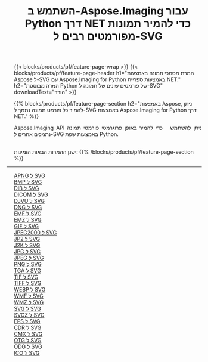 ﻿---
title: השתמש ב-Aspose.Imaging עבור Python דרך NET כדי להמיר תמונות מפורמטים רבים ל-SVG 
weight: 3920
url: /he/python-net/conversion/to/svg 
lang: he
langdirlevel: 2
locales: zh-hans,ja,it,ru,de,es,fr,nl,id,lt,pl,pt,vi,tr,ko,zh-hant,ar,hi,th,sv,cs,uk,he
description: אתה יכול להשתמש ב-Aspose.Imaging עבור Python דרך ספריית NET כדי להמיר ממגוון פורמטים ל-SVG
---

{{< blocks/products/pf/feature-page-wrap >}}
{{< blocks/products/pf/feature-page-header h1="המרת מסמכי תמונה באמצעות Aspose ל-SVG עם Aspose.Imaging for Python באמצעות ספריית NET." h2="המרה מבוססת Python של פורמטים שונים של תמונה ל-SVG" downloadText="הורד" >}}


{{% blocks/products/pf/feature-page-section  h2="באמצעות Aspose, ניתן להמיר כל פורמט תמונה נתמך ל-SVG באמצעות Aspose.Imaging for Python דרך NET." %}}
<p align=justify>Aspose.Imaging API ניתן להשתמש   כדי להמיר באופן פרוגרמטי פורמטי תמונה נתמכים אחרים ל-SVG באמצעות שפת Python.</p>
<br/>
ישנן ההמרות הבאות הזמינות:
{{% /blocks/products/pf/feature-page-section %}}
<div class="container-fluid productfamilypage bg-gray">
    <div class="convertypes bg-gray agp-content section">
        <div class="container">
		<hr style="margin-left:-20px;"/>
		<div class="row other-converters">
		    <div class='col-md-2 other-converter remove-lp remove-rp'><a href="/imaging/he/python-net/conversion/apng-to-svg" >APNG ל SVG</a></div>
<div class='col-md-2 other-converter remove-lp remove-rp'><a href="/imaging/he/python-net/conversion/bmp-to-svg" >BMP ל SVG</a></div>
<div class='col-md-2 other-converter remove-lp remove-rp'><a href="/imaging/he/python-net/conversion/dib-to-svg" >DIB ל SVG</a></div>
<div class='col-md-2 other-converter remove-lp remove-rp'><a href="/imaging/he/python-net/conversion/dicom-to-svg" >DICOM ל SVG</a></div>
<div class='col-md-2 other-converter remove-lp remove-rp'><a href="/imaging/he/python-net/conversion/djvu-to-svg" >DJVU ל SVG</a></div>
<div class='col-md-2 other-converter remove-lp remove-rp'><a href="/imaging/he/python-net/conversion/dng-to-svg" >DNG ל SVG</a></div>
<div class='col-md-2 other-converter remove-lp remove-rp'><a href="/imaging/he/python-net/conversion/emf-to-svg" >EMF ל SVG</a></div>
<div class='col-md-2 other-converter remove-lp remove-rp'><a href="/imaging/he/python-net/conversion/emz-to-svg" >EMZ ל SVG</a></div>
<div class='col-md-2 other-converter remove-lp remove-rp'><a href="/imaging/he/python-net/conversion/gif-to-svg" >GIF ל SVG</a></div>
<div class='col-md-2 other-converter remove-lp remove-rp'><a href="/imaging/he/python-net/conversion/jpeg2000-to-svg" >JPEG2000 ל SVG</a></div>
<div class='col-md-2 other-converter remove-lp remove-rp'><a href="/imaging/he/python-net/conversion/jp2-to-svg" >JP2 ל SVG</a></div>
<div class='col-md-2 other-converter remove-lp remove-rp'><a href="/imaging/he/python-net/conversion/j2k-to-svg" >J2K ל SVG</a></div>
<div class='col-md-2 other-converter remove-lp remove-rp'><a href="/imaging/he/python-net/conversion/jpg-to-svg" >JPG ל SVG</a></div>
<div class='col-md-2 other-converter remove-lp remove-rp'><a href="/imaging/he/python-net/conversion/jpeg-to-svg" >JPEG ל SVG</a></div>
<div class='col-md-2 other-converter remove-lp remove-rp'><a href="/imaging/he/python-net/conversion/png-to-svg" >PNG ל SVG</a></div>
<div class='col-md-2 other-converter remove-lp remove-rp'><a href="/imaging/he/python-net/conversion/tga-to-svg" >TGA ל SVG</a></div>
<div class='col-md-2 other-converter remove-lp remove-rp'><a href="/imaging/he/python-net/conversion/tif-to-svg" >TIF ל SVG</a></div>
<div class='col-md-2 other-converter remove-lp remove-rp'><a href="/imaging/he/python-net/conversion/tiff-to-svg" >TIFF ל SVG</a></div>
<div class='col-md-2 other-converter remove-lp remove-rp'><a href="/imaging/he/python-net/conversion/webp-to-svg" >WEBP ל SVG</a></div>
<div class='col-md-2 other-converter remove-lp remove-rp'><a href="/imaging/he/python-net/conversion/wmf-to-svg" >WMF ל SVG</a></div>
<div class='col-md-2 other-converter remove-lp remove-rp'><a href="/imaging/he/python-net/conversion/wmz-to-svg" >WMZ ל SVG</a></div>
<div class='col-md-2 other-converter remove-lp remove-rp'><a href="/imaging/he/python-net/conversion/svg-to-svg" >SVG ל SVG</a></div>
<div class='col-md-2 other-converter remove-lp remove-rp'><a href="/imaging/he/python-net/conversion/svgz-to-svg" >SVGZ ל SVG</a></div>
<div class='col-md-2 other-converter remove-lp remove-rp'><a href="/imaging/he/python-net/conversion/eps-to-svg" >EPS ל SVG</a></div>
<div class='col-md-2 other-converter remove-lp remove-rp'><a href="/imaging/he/python-net/conversion/cdr-to-svg" >CDR ל SVG</a></div>
<div class='col-md-2 other-converter remove-lp remove-rp'><a href="/imaging/he/python-net/conversion/cmx-to-svg" >CMX ל SVG</a></div>
<div class='col-md-2 other-converter remove-lp remove-rp'><a href="/imaging/he/python-net/conversion/otg-to-svg" >OTG ל SVG</a></div>
<div class='col-md-2 other-converter remove-lp remove-rp'><a href="/imaging/he/python-net/conversion/odg-to-svg" >ODG ל SVG</a></div>
<div class='col-md-2 other-converter remove-lp remove-rp'><a href="/imaging/he/python-net/conversion/ico-to-svg" >ICO ל SVG</a></div>
                </div>
        </div>
    </div>
</div>
<br/>

